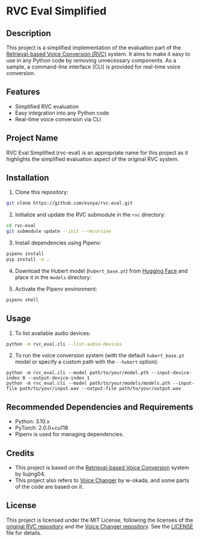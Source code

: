 # RVC Eval Simplified

## Description

This project is a simplified implementation of the evaluation part of the [Retrieval-based Voice Conversion (RVC)](https://github.com/liujing04/Retrieval-based-Voice-Conversion-WebUI) system. It aims to make it easy to use in any Python code by removing unnecessary components. As a sample, a command-line interface (CLI) is provided for real-time voice conversion.

## Features

- Simplified RVC evaluation
- Easy integration into any Python code
- Real-time voice conversion via CLI

## Project Name

RVC Eval Simplified (rvc-eval) is an appropriate name for this project as it highlights the simplified evaluation aspect of the original RVC system.

## Installation

1. Clone this repository:
```bash
git clone https://github.com/esnya/rvc-eval.git
```

2. Initialize and update the RVC submodule in the `rvc` directory:
```bash
cd rvc-eval
git submodule update --init --recursive
```

3. Install dependencies using Pipenv:
```bash
pipenv install
pip install -e .
```

4. Download the Hubert model (`hubert_base.pt`) from [Hugging Face](https://huggingface.co/lj1995/VoiceConversionWebUI/tree/main) and place it in the `models` directory:

5. Activate the Pipenv environment:
```bash
pipenv shell
```


## Usage

1. To list available audio devices:
```bash
python -m rvc_eval.cli --list-audio-devices
```

2. To run the voice conversion system (with the default `hubert_base.pt` model or specify a custom path with the `--hubert` option):
```
python -m rvc_eval.cli --model path/to/your/model.pth --input-device-index 0 --output-device-index 1
python -m rvc_eval.cli --model path/to/your/models/models.pth --input-file path/to/your/input.wav --output-file path/to/your/output.wav
```

## Recommended Dependencies and Requirements
- Python: 3.10.x
- PyTorch: 2.0.0+cu118
- Pipenv is used for managing dependencies.

## Credits
- This project is based on the [Retrieval-based Voice Conversion](https://github.com/liujing04/Retrieval-based-Voice-Conversion-WebUI) system by liujing04.
- This project also refers to [Voice Changer](https://github.com/w-okada/voice-changer) by w-okada, and some parts of the code are based on it.

## License

This project is licensed under the MIT License, following the licenses of the [original RVC repository](https://github.com/liujing04/Retrieval-based-Voice-Conversion-WebUI) and the [Voice Changer repository](https://github.com/w-okada/voice-changer). See the [LICENSE](LICENSE) file for details.

